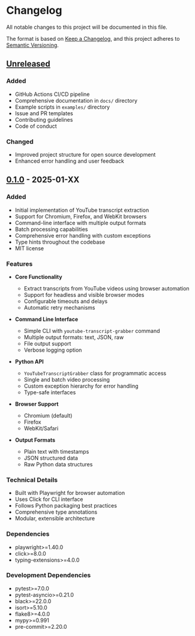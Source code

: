 # Changelog

All notable changes to this project will be documented in this file.

The format is based on [Keep a Changelog](https://keepachangelog.com/en/1.0.0/),
and this project adheres to [Semantic Versioning](https://semver.org/spec/v2.0.0.html).

## [Unreleased]

### Added
- GitHub Actions CI/CD pipeline
- Comprehensive documentation in `docs/` directory
- Example scripts in `examples/` directory
- Issue and PR templates
- Contributing guidelines
- Code of conduct

### Changed
- Improved project structure for open source development
- Enhanced error handling and user feedback

## [0.1.0] - 2025-01-XX

### Added
- Initial implementation of YouTube transcript extraction
- Support for Chromium, Firefox, and WebKit browsers
- Command-line interface with multiple output formats
- Batch processing capabilities
- Comprehensive error handling with custom exceptions
- Type hints throughout the codebase
- MIT license

### Features
- **Core Functionality**
  - Extract transcripts from YouTube videos using browser automation
  - Support for headless and visible browser modes
  - Configurable timeouts and delays
  - Automatic retry mechanisms

- **Command Line Interface**
  - Simple CLI with `youtube-transcript-grabber` command
  - Multiple output formats: text, JSON, raw
  - File output support
  - Verbose logging option

- **Python API**
  - `YouTubeTranscriptGrabber` class for programmatic access
  - Single and batch video processing
  - Custom exception hierarchy for error handling
  - Type-safe interfaces

- **Browser Support**
  - Chromium (default)
  - Firefox
  - WebKit/Safari

- **Output Formats**
  - Plain text with timestamps
  - JSON structured data
  - Raw Python data structures

### Technical Details
- Built with Playwright for browser automation
- Uses Click for CLI interface
- Follows Python packaging best practices
- Comprehensive type annotations
- Modular, extensible architecture

### Dependencies
- playwright>=1.40.0
- click>=8.0.0
- typing-extensions>=4.0.0

### Development Dependencies
- pytest>=7.0.0
- pytest-asyncio>=0.21.0
- black>=22.0.0
- isort>=5.10.0
- flake8>=4.0.0
- mypy>=0.991
- pre-commit>=2.20.0

[Unreleased]: https://github.com/yourusername/youtube-transcript-grabber/compare/v0.1.0...HEAD
[0.1.0]: https://github.com/yourusername/youtube-transcript-grabber/releases/tag/v0.1.0